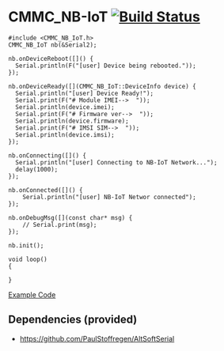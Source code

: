 # CMMC_NB-IoT  [![Build Status](https://travis-ci.org/cmmakerclub/CMMC_NB-IoT.svg?branch=master)](https://travis-ci.org/cmmakerclub/CMMC_NB-IoT)

    #include <CMMC_NB_IoT.h>
    CMMC_NB_IoT nb(&Serial2);
    
    nb.onDeviceReboot([]() {
      Serial.println(F("[user] Device being rebooted."));
    });

    nb.onDeviceReady([](CMMC_NB_IoT::DeviceInfo device) {
      Serial.println("[user] Device Ready!");
      Serial.print(F("# Module IMEI-->  "));
      Serial.println(device.imei);
      Serial.print(F("# Firmware ver-->  "));
      Serial.println(device.firmware);
      Serial.print(F("# IMSI SIM-->  "));
      Serial.println(device.imsi);
    });

    nb.onConnecting([]() {
      Serial.println("[user] Connecting to NB-IoT Network...");
      delay(1000);
    });

    nb.onConnected([]() {
        Serial.println("[user] NB-IoT Networ connected");
    });
    
    nb.onDebugMsg([](const char* msg) {
        // Serial.print(msg);
    });

    nb.init();
    
    void loop()
    {

    }
    
[Example Code](https://github.com/cmmakerclub/CMMC_NB-IoT/blob/master/examples/example1/example1.ino)



## Dependencies (provided)
 - https://github.com/PaulStoffregen/AltSoftSerial
